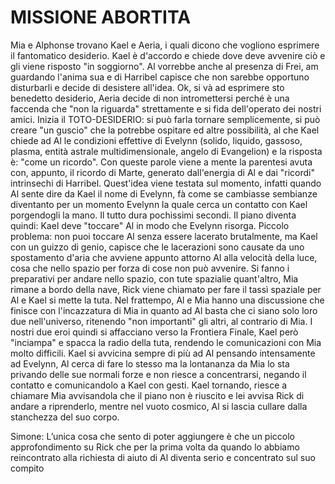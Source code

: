 # MISSIONE ABORTITA

Mia e Alphonse trovano Kael e Aeria, i quali dicono che vogliono esprimere il fantomatico desiderio. Kael è d'accordo e chiede dove deve avvenire ciò e gli viene risposto "in soggiorno". Al vorrebbe anche al presenza di Frei, am guardando l'anima sua e di Harribel capisce che non sarebbe opportuno disturbarli e decide di desistere all'idea. Ok, si và ad esprimere sto benedetto desiderio, Aeria decide di non intromettersi perché è una faccenda che "non la riguarda" strettamente e si fida dell'operato dei nostri amici. Inizia il TOTO-DESIDERIO: si può farla tornare semplicemente, si può creare "un guscio" che la potrebbe ospitare ed altre possibilità, al che Kael chiede ad Al le condizioni effettive di Evelynn (solido, liquido, gassoso, plasma, entità astrale multidimensionale, angelo di Evangelion) e la risposta è: "come un ricordo". Con queste parole viene a mente la parentesi avuta con, appunto, il ricordo di Marte, generato dall'energia di Al e dai "ricordi" intrinsechi di Harribel. Quest'idea viene testata sul momento, infatti quando Al sente dire da Kael il nome di Evelynn, fà come se cambiasse sembianze diventanto per un momento Evelynn la quale cerca un contatto con Kael porgendogli la mano. Il tutto dura pochissimi secondi. Il piano diventa quindi: Kael deve "toccare" Al in modo che Evelynn risorga. Piccolo problema: non puoi toccare Al senza essere lacerato brutalmente, ma Kael con un guizzo di genio, capisce che le lacerazioni sono causate da uno spostamento d'aria che avviene appunto attorno Al alla velocità della luce, cosa che nello spazio per forza di cose non può avvenire. Si fanno i preparativi per andare nello spazio, con tute spazialie quant'altro, Mia rimane a bordo della nave, Rick viene chiamato per fare il tassì spaziale per Al e Kael si mette la tuta. Nel frattempo, Al e Mia hanno una discussione che finisce con l'incazzatura di Mia in quanto ad Al basta che ci siano solo loro due nell'universo, ritenendo "non importanti" gli altri, al contrario di Mia. I nostri due eroi quindi si affacciano verso la Frontiera Finale, Kael però "inciampa" e spacca la radio della tuta, rendendo le comunicazioni con Mia molto difficili. Kael si avvicina sempre di più ad Al pensando intensamente ad Evelynn, Al cerca di fare lo stesso ma la lontananza da Mia lo sta privando delle sue normali forze e non riesce a concentrarsi, negando il contatto e comunicandolo a Kael con gesti. Kael tornando, riesce a chiamare Mia avvisandola che il piano non è riuscito e lei avvisa Rick di andare a riprenderlo, mentre nel vuoto cosmico, Al si lascia cullare dalla stanchezza del suo corpo.

Simone:
L’unica cosa che sento di poter aggiungere è che un piccolo approfondimento su Rick che per la prima volta da quando lo abbiamo reincontrato alla richiesta di aiuto di Al diventa serio e concentrato sul suo compito
